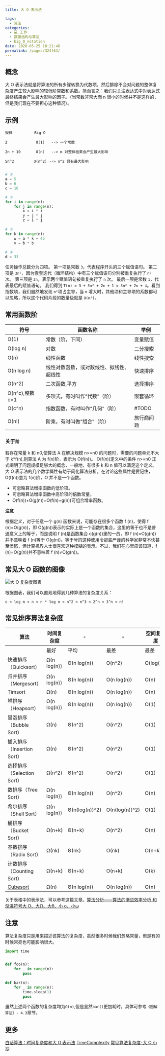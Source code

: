 ```yaml
---
title: 大 O 表示法

tags: 
  - 算法
categories: 
  - 💻 工作
  - 数据结构与算法
  - big_O_notation
date: 2020-05-25 18:21:46
permalink: /pages/324f63/
---
```


## 概念

大 O 表示法就是将算法的所有步骤转换为代数项，然后排除不会对问题的整体复杂度产生较大影响的较低阶常数和系数。简而言之：我们只关注表达式中对表达式最终结果会产生最大影响的因子。（当常数非常大而 n 很小的时候并不是这样的，但是我们现在不要担心这种情况）。

## 示例
```shell
规律          Big-O

2             O(1)   --> 一个常数

2n + 10       O(n)   --> n 对整体结果会产生最大影响

5n^2         O(n^2) --> n^2 具有最大影响
```

```python

# ①
a = 5
b = 6
c = 10

# ②
for i in range(n):
    for j in range(n):
        x = i * i
        y = j * j
        z = i * j
        
# ③
for k in range(n):
    w = a * k + 45
    v = b * b
    
# ④
d = 33
```
任务操作总数分为四项。
第一项是常数 `3`，代表程序开头的三个赋值语句。
第二项是 `3n²`，因为嵌套迭代（循环结构）中有三个赋值语句分别被重复执行了 `n²` 次。
第三项是 `2n`，表示两个赋值语句被重复执行了 `n` 次。
最后一项是常数 `1`，代表最后的赋值语句。
我们得到 `T(n) = 3 + 3n² + 2n + 1 = 3n² + 2n + 4`。看到指数项，我们自然地发现 `n²`项占主导，当 `n` 增大时，其他项和主导项的系数都可以忽略，所以这个代码片段的数量级就是 `O(n²)`。

## 常用函数阶

| 符号         | 函数名称                             |           举例|
| -------------- | ---------------------------------------- | --- |
| O(1)           | 常数（阶，下同）                 |   变量赋值  |
| O(log n)       | 对数                                   |   二分搜索   |
| O(n)           | 线性函数                             |线性搜索|
| O(n log n)     | 线性对数函数，或对数线性、拟线性、超线性 |快速排序|
| O(n^2)         | 二次函数,平方                      | 选择排序  |
| O(n^c),整数 c>1 | 多项式，有时叫作“代数”（阶） | 嵌套循环 |
| O(c^n)         | 指数函数，有时叫作“几何”（阶） | #TODO  |
| O(n!)          | 阶乘，有时叫做“组合”（阶） | 旅行商问题 |

### 关于`阶`

若存在常量 k 和 n0,使算法 A 在解决规模 n>=n0 的问题时，需要的问题单元不大于 k*f(n),则算法 A 为 f(n)阶，表示为 O(f(n))。
O(f(n))定义中的条件 n>=n0 正式阐明了问题规模足够大的概念，一般地，有很多 k 和 n 值可以满足这个定义。大 O 表示法的几个数学属性有助于简化算法分析。在讨论这些属性是要记住，O(f(n))意为 f(n)阶，O 并不是一个函数。
- 可忽略算法增率函数的低阶项。
- 可忽略算法增率函数中高阶项的倍数常量。
- O(f(n))+O(g(n))=O(f(n)+g(n))可组合增率函数。

**注意**

根据定义，对于任意一个 g(n) 函数来说，可能存在很多个函数 f (n)，使得 f (n)=O(g(n))，即 O(g(n))表示的实际上是一个函数的集合，这里的等于也不是普通意义上的等于，而是说明 f (n)是函数集合 o(g(n))里的一员，即 f (n)=O(g(n))并不意味着 f (n)等于 O(g(n))。等于号的这种使用令那些严谨的科学家非常不快甚至愤怒，但计算机界人士很喜欢这种模糊的表示。不过，我们在心里应该知道，f (n)=O(g(n))并不意味着 f (n)≠O(g(n))。

## 常见大 O 函数的图像

![大 O 复杂度图表](/images/big_O_figure.jpg)

根据图表，我们可以直观地得到几种算法的复杂度关系：

```plain
c < log n < n < n * log n < n^2 < n^3 < 2^n < 3^n < n!
```
## 常见排序算法复杂度

| 算法                     | 时间复杂度 |         -       |      -          | 空间复杂度 |
| -------------------------- | ----------- | -------------- | -------------- | ---------- |
|                            | 最好      | 平均         | 最差         | 最差     |
| 快速排序（Quicksort）  | Ω(n log(n)) | Θ(n log(n))   | O(n^2)         | O(log(n))  |
| 归并排序（Mergesort） | Ω(n log(n)) | Θ(n log(n))   | O(n log(n))    | O(n)       |
| Timsort                    | Ω(n)       | Θ(n log(n))   | O(n log(n))    | O(n)       |
| 堆排序（Heapsort）    | Ω(n log(n)) | Θ(n log(n))   | O(n log(n))    | O(1)       |
| 冒泡排序（Bubble Sort） | Ω(n)       | Θ(n^2)        | O(n^2)         | O(1)       |
| 插入排序（Insertion Sort） | Ω(n)       | Θ(n^2)        | O(n^2)         | O(1)       |
| 选择排序（Selection Sort） | Ω(n^2)     | Θ(n^2)        | O(n^2)         | O(1)       |
| 数排序（Tree Sort）   | Ω(n log(n)) | Θ(n log(n))   | O(n^2)         | O(n)       |
| 希尔排序（Shell Sort） | Ω(n log(n)) | Θ(n(log(n))^2) | O(n(log(n))^2) | O(1)       |
| 桶排序（Bucket Sort） | Ω(n+k)     | Θ(n+k)        | O(n^2)         | O(n)       |
| 基数排序（Radix Sort） | Ω(nk)      | Θ(nk)         | O(nk)          | O(n+k)     |
| 计数排序（Counting Sort） | Ω(n+k)     | Θ(n+k)        | O(n+k)         | O(k)       |
| [Cubesort](http://en.wikipedia.org/wiki/Cubesort) | Ω(n)       | Θ(n log(n))   | O(n log(n))    | O(n)       |

关于表格中的表示法，可以参考这篇文章。[算法分析——算法的渐进效率分析 和 渐进符号大 O、大Ω、大θ、小 o、小ω](https://blog.csdn.net/qq_28382071/article/details/80193541)
## 注意

算法复杂度只是用来描述该算法的复杂度，虽然很多时候我们忽略常量，但是有的时候常亮也可能影响很大。
```python
import time


def foo(n):
    for _ in range(n):
        pass
        
def bar(n):
    for _ in range(n):
        time.sleep(1)
        pass
```
虽然上述两个函数的复杂度均为`O(n)`,但是显然`bar()`更加耗时。具体可参考`《图解算法》- 4.3`章节。

## 更多

[白话算法：时间复杂度和大 O 表示法](https://www.jianshu.com/p/59d09b9cee58)
[TimeComplexity](https://wiki.python.org/moin/TimeComplexity)
[常见算法复杂度-大 O 小抄](http://bigocheatsheet.com/)